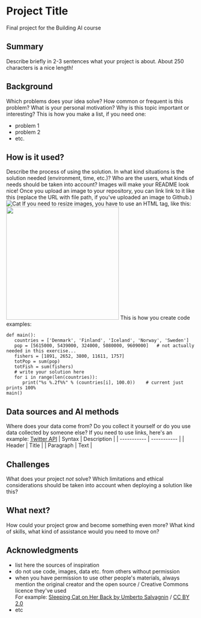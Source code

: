 <!-- This is the markdown template for the final project of the Building AI course, 
created by Reaktor Innovations and University of Helsinki. 
Copy the template, paste it to your GitHub README and edit! -->
# Project Title
Final project for the Building AI course
## Summary
Describe briefly in 2-3 sentences what your project is about. About 250 characters is a nice length! 
## Background
Which problems does your idea solve? How common or frequent is this problem? What is your personal motivation? Why is this topic important or interesting?
This is how you make a list, if you need one:
* problem 1
* problem 2
* etc.
## How is it used?
Describe the process of using the solution. In what kind situations is the solution needed (environment, time, etc.)? Who are the users, what kinds of needs should be taken into account?
Images will make your README look nice!
Once you upload an image to your repository, you can link link to it like this (replace the URL with file path, if you've uploaded an image to Github.)
![Cat](https://upload.wikimedia.org/wikipedia/commons/5/5e/Sleeping_cat_on_her_back.jpg)
If you need to resize images, you have to use an HTML tag, like this:
<img src="https://upload.wikimedia.org/wikipedia/commons/5/5e/Sleeping_cat_on_her_back.jpg" width="300">
This is how you create code examples:
```
def main():
   countries = ['Denmark', 'Finland', 'Iceland', 'Norway', 'Sweden']
   pop = [5615000, 5439000, 324000, 5080000, 9609000]   # not actually needed in this exercise...
   fishers = [1891, 2652, 3800, 11611, 1757]
   totPop = sum(pop)
   totFish = sum(fishers)
   # write your solution here
   for i in range(len(countries)):
      print("%s %.2f%%" % (countries[i], 100.0))    # current just prints 100%
main()
```
## Data sources and AI methods
Where does your data come from? Do you collect it yourself or do you use data collected by someone else?
If you need to use links, here's an example:
[Twitter API](https://developer.twitter.com/en/docs)
| Syntax      | Description |
| ----------- | ----------- |
| Header      | Title       |
| Paragraph   | Text        |
## Challenges
What does your project _not_ solve? Which limitations and ethical considerations should be taken into account when deploying a solution like this?
## What next?
How could your project grow and become something even more? What kind of skills, what kind of assistance would you  need to move on? 
## Acknowledgments
* list here the sources of inspiration 
* do not use code, images, data etc. from others without permission
* when you have permission to use other people's materials, always mention the original creator and the open source / Creative Commons licence they've used
  <br>For example: [Sleeping Cat on Her Back by Umberto Salvagnin](https://commons.wikimedia.org/wiki/File:Sleeping_cat_on_her_back.jpg#filelinks) / [CC BY 2.0](https://creativecommons.org/licenses/by/2.0)
* etc
